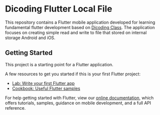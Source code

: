 # Dicoding Flutter Local File

This repository contains a Flutter mobile application developed for learning fundamental flutter development based on [Dicoding Class](https://www.dicoding.com/academies/195). The application focuses on creating simple read and write to file that stored on internal storage Android and iOS.

## Getting Started

This project is a starting point for a Flutter application.

A few resources to get you started if this is your first Flutter project:

- [Lab: Write your first Flutter app](https://flutter.dev/docs/get-started/codelab)
- [Cookbook: Useful Flutter samples](https://flutter.dev/docs/cookbook)

For help getting started with Flutter, view our
[online documentation](https://flutter.dev/docs), which offers tutorials,
samples, guidance on mobile development, and a full API reference.
